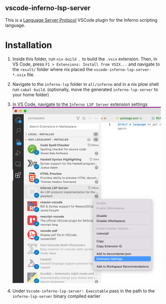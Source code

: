 ## vscode-inferno-lsp-server
This is a [Language Server Protocol](https://microsoft.github.io/language-server-protocol/) VSCode plugin for the Inferno scripting language.


# Installation

1. Inside this folder, run `nix-build .` to build the `.vsix` extension. Then, in VS Code, press `F1 > Extensions: Install from VSIX...` and navigate to the `result/` folder where nix placed the `vscode-inferno-lsp-server-*.vsix` file.

2. Navigate to the `inferno-lsp` folder in `all/inferno` and in a nix plow shell run `cabal build`. (optionally, move the generated `inferno-lsp-server` to your home folder)

3. In VS Code, navigate to the `Inferno LSP Server` extension settings ![](./images/extension_settings.png)

4. Under `Vscode-inferno-lsp-server: Executable` pass in the path to the `inferno-lsp-server` binary compiled earlier